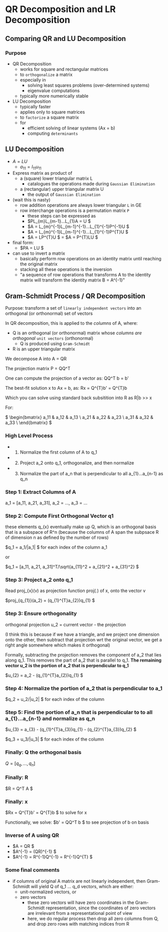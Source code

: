 # QR Decomposition and LR Decomposition

## Comparing QR and LU Decomposition

### Purpose

- QR Decomposition
  - works for square and rectangular matrices
  - to `orthogonalize` a matrix
  - especially in
    - solving least squares problems (over-determined systems)
    - eigenvalue computations
  - typically more numerically stable
- LU Decomposition
  - typically faster
  - applies only to square matrices
  - to `factorize` a square matrix
  - for
    - efficient solving of linear systems (Ax = b)
    - computing `determinants`

## LU Decomposition

- $A = LU$
  - $a_{11} = l_{11}u_{11}$
- Express matrix as product of
  - a (square) lower triangular matrix L
    - catalogues the operations made during `Gaussian Elimination`
  - a (rectangular) upper triangular matrix U
    - the output of `Gaussian Elimination`
- (wait this is nasty)
  - row addition operations are always lower triangular `L` in GE
  - row interchange operations is a permutation matrix `P`
    - these steps can be expressed as
    - $PL_{m}L_{m-1}...L_{1}A = U  $
    - $A = L_{m}^{-1}L_{m-1}^{-1}...L_{1}^{-1}P^{-1}U  $
    - $A = L_{m}^{-1}L_{m-1}^{-1}...L_{1}^{-1}P^{T}U  $
    - $A = LP^{T}U  $ = $A = P^{T}LU  $
- final form:
  - $PA = LU  $
- can use to invert a matrix
  - basically perform row operations on an identity matrix until reaching the original matrix
  - stacking all these operations is the inversion
  - "a sequence of row operations that transforms A to the identity matrix will transform the identity matrix B = A^{-1}"

## Gram-Schmidt Process / QR Decomposition

Purpose: transform a set of `linearly independent vectors` into an orthogonal (or orthonormal) set of vectors

In QR decomposition, this is applied to the *columns* of A, where:

- Q is an orthogonal (or orthonormal) matrix whose *columns are orthogonal* `unit vectors` (orthonormal)
  - Q is produced using `Gram-Schmidt`
- R is an upper triangular matrix

We decompose A into A = QR

The projection matrix P = QQ^T

One can compute the projection of a vector as: QQ^T b = b'

The best-fit solution x to Ax = b, as: Rx = Q^{T}b' = Q^{T}b

Which you can solve using standard back subsitition into R as R|b >> x

For:

$
\begin{bmatrix}
a_11 & a_12 & a_13 \\
a_21 & a_22 & a_23 \\
a_31 & a_32 & a_33 \\
\end{bmatrix}
$

### High Level Process

- 1. Normalize the first column of A to q_1
- 2. Project a_2 onto q_1, orthogonalize, and then normalize
- 3. Normalize the part of a_n that is perpendicular to all a_{1}...a_{n-1} as q_n

### Step 1: Extract Columns of A

a_1 = [a_11, a_21, a_31], a_2 = ..., a_3 = ...

### Step 2: Compute First Orthogonal Vector q1

these elements q_{x} eventually make up Q, which is an orthogonal basis that is a subspace of R^n (because the columns of A span the subpsace R of dimension n as defined by the number of rows)

$q_1 = a_1/\|a_1\| $ for each index of the column a_1

or

$q_1 = [a_11, a_21, a_31]^T/\sqrt{a_{11}^2 + a_{21}^2 + a_{31}^2}  $

### Step 3: Project a_2 onto q_1

Read proj_{x}(v) as projection function proj(.) of x, onto the vector v

$proj_{q_{1}}(a_2) = (q_{1}^{T}a_{2})q_{1} $

### Step 3: Ensure orthogonality

orthogonal projection u_2 = current vector - the projection

(I think this is because if we have a triangle, and we project one dimension onto the other, then subtract that projection wrt the original vector, we get a right angle somewhere which makes it orthogonal)

Formally, subtracting the projection removes the component of a_2 that lies along q_1. This removes the part of a_2 that is parallel to q_1. **The remaining vector u_2 is the portion of a_2 that is perpendicular to q_1**

$u_{2} = a_2 - (q_{1}^{T}a_{2})q_{1}  $

### Step 4: Normalize the portion of a_2 that is perpendicular to a_1

$q_2 = u_2/\|u_2\| $ for each index of the column

### Step 5: Find the portion of a_n that is perpendicular to to all a_{1}...a_{n-1} and normalize as q_n

$u_{3} = a_{3} - (q_{1}^{T}a_{3})q_{1} - (q_{2}^{T}a_{3})q_{2}  $

$q_3 = u_3/\|u_3\| $ for each index of the column

### Finally: Q the orthogonal basis

$Q = [q_{q}, ..., q_{n}]$

### Finally: R

$R = Q^T A $

### Finally: x

$Rx = Q^{T}b' = Q^{T}b  $ to solve for x

Functionally, we solve: $b' = QQ^T b  $ to see projection of b on basis

### Inverse of A using QR

- $A = QR $
- $A^{-1} = (QR)^{-1} $
- $A^{-1} = R^{-1}Q^{-1} = R^{-1}Q^{T} $

### Some final comments

- if columns of original A matrix are not linearly independent, then Gram-Schmidt will yield Q of q_1 ... q_d vectors, which are either:
  - unit-normalized vectors, or
  - zero vectors
    - these zero vectors will have zero coordinates in the Gram-Schmidt representation, since the coordinates of zero vectors are irrelevant from a representational point of view
    - here, we do regular process then drop all zero columns from Q, and drop zero rows with matching indices from R
